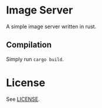 # Image Server

A simple image server written in rust.

## Compilation

Simply run `cargo build`.

# License 

See [LICENSE](LICENSE).

